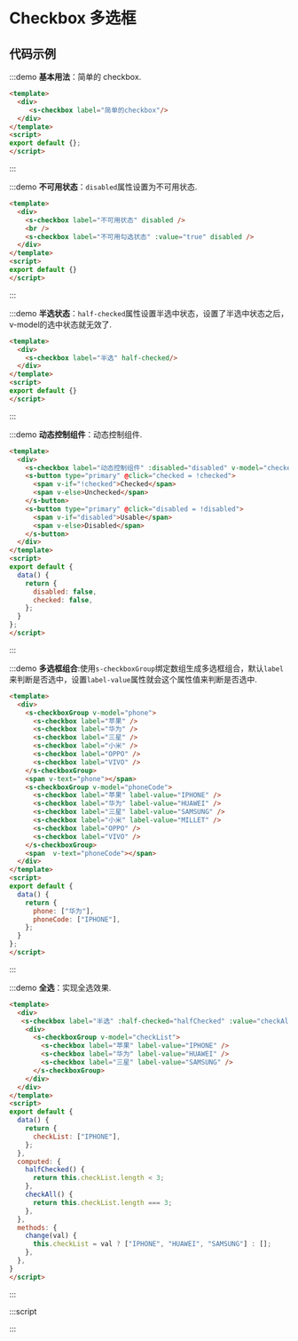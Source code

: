 # Checkbox 多选框

## 代码示例

:::demo
**基本用法**：简单的 checkbox.
```html
<template>
  <div>
     <s-checkbox label="简单的checkbox"/>
  </div>
</template>
<script>
export default {};
</script>
```
:::

:::demo
**不可用状态**：`disabled`属性设置为不可用状态.

```html
<template>
  <div>
    <s-checkbox label="不可用状态" disabled />
    <br />
    <s-checkbox label="不可用勾选状态" :value="true" disabled />
  </div>
</template>
<script>
export default {}
</script>
```
:::

:::demo
**半选状态**：`half-checked`属性设置半选中状态，设置了半选中状态之后，v-model的选中状态就无效了.
```html
<template>
  <div>
    <s-checkbox label="半选" half-checked/>
  </div>
</template>
<script>
export default {}
</script>
```
:::

:::demo
**动态控制组件**：动态控制组件.
```html
<template>
  <div>
    <s-checkbox label="动态控制组件" :disabled="disabled" v-model="checked" />
    <s-button type="primary" @click="checked = !checked">
      <span v-if="!checked">Checked</span>
      <span v-else>Unchecked</span>
    </s-button>
    <s-button type="primary" @click="disabled = !disabled">
      <span v-if="disabled">Usable</span>
      <span v-else>Disabled</span>
    </s-button>
  </div>
</template>
<script>
export default {
  data() {
    return {
      disabled: false,
      checked: false,
    };
  }
};
</script>
```
:::

:::demo
**多选框组合**:使用`s-checkboxGroup`绑定数组生成多选框组合，默认`label`来判断是否选中，设置`label-value`属性就会这个属性值来判断是否选中.

```html
<template>
  <div>
    <s-checkboxGroup v-model="phone">
      <s-checkbox label="苹果" />
      <s-checkbox label="华为" />
      <s-checkbox label="三星" />
      <s-checkbox label="小米" />
      <s-checkbox label="OPPO" />
      <s-checkbox label="VIVO" />
    </s-checkboxGroup>
    <span v-text="phone"></span>
    <s-checkboxGroup v-model="phoneCode">
      <s-checkbox label="苹果" label-value="IPHONE" />
      <s-checkbox label="华为" label-value="HUAWEI" />
      <s-checkbox label="三星" label-value="SAMSUNG" />
      <s-checkbox label="小米" label-value="MILLET" />
      <s-checkbox label="OPPO" />
      <s-checkbox label="VIVO" />
    </s-checkboxGroup>
    <span  v-text="phoneCode"></span>
  </div>
</template>
<script>
export default {
  data() {
    return {
      phone: ["华为"],
      phoneCode: ["IPHONE"],
    };
  }
};
</script>
```
:::


:::demo
**全选**：实现全选效果.

```html
<template>
  <div>
   <s-checkbox label="半选" :half-checked="halfChecked" :value="checkAll" @on-change="change" />
    <div>
      <s-checkboxGroup v-model="checkList">
        <s-checkbox label="苹果" label-value="IPHONE" />
        <s-checkbox label="华为" label-value="HUAWEI" />
        <s-checkbox label="三星" label-value="SAMSUNG" />
      </s-checkboxGroup>
    </div>
  </div>
</template>
<script>
export default {
  data() {
    return {
      checkList: ["IPHONE"],
    };
  },
  computed: {
    halfChecked() {
      return this.checkList.length < 3;
    },
    checkAll() {
      return this.checkList.length === 3;
    },
  },
  methods: {
    change(val) {
      this.checkList = val ? ["IPHONE", "HUAWEI", "SAMSUNG"] : [];
    },
  },
}
</script>
```
:::

:::script
<script>
export default {
  data() {
    return {
      disabled: false,
      checked: false,
      phone: ["华为"],
      phoneCode: ["IPHONE"],
      checkList: ["IPHONE"],
    };
  },
    computed: {
    halfChecked() {
      return this.checkList.length < 3 && this.checkList.length > 0;
    },
    checkAll() {
      return this.checkList.length === 3;
    },
  },
  methods: {
    change(val) {
      this.checkList = val ? ["IPHONE", "HUAWEI", "SAMSUNG"] : [];
    },
  },
};
</script>
:::